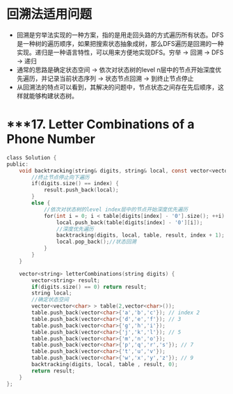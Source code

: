 # 回溯法适用问题

* 回溯是穷举法实现的一种方案，指的是用走回头路的方式遍历所有状态。DFS是一种树的遍历顺序，如果把搜索状态抽象成树，那么DFS遍历是回溯的一种实现。递归是一种语言特性，可以用来方便地实现DFS。穷举 → 回溯 → DFS → 递归
* 通常的思路是确定状态空间 -> 依次对状态树的level n层中的节点开始深度优先遍历，并记录当前状态序列 -> 状态节点回溯 -> 到终止节点停止
* 从回溯法的特点可以看到，其解决的问题中，节点状态之间存在先后顺序，这样就能够构建状态树。



***17. Letter Combinations of a Phone Number
================


```c
class Solution {
public:
    void backtracking(string& digits, string& local, const vector<vector<char> >& table, vector<string>& result, int index) {
        //终止节点停止向下遍历
        if(digits.size() == index) { 
            result.push_back(local);
        }
        else {
            //依次对状态树的level index层中的节点开始深度优先遍历
            for(int i = 0; i < table[digits[index] - '0'].size(); ++i) {
                local.push_back(table[digits[index] - '0'][i]);
                //深度优先遍历
                backtracking(digits, local, table, result, index + 1); //这里不要用++index，会改变这个状态节点下index的值
                local.pop_back();//状态回溯
            }
        }
    }

    vector<string> letterCombinations(string digits) {
        vector<string> result;
        if(digits.size() == 0) return result;
        string local;
        //确定状态空间
        vector<vector<char> > table(2,vector<char>());
        table.push_back(vector<char>{'a','b','c'}); // index 2
        table.push_back(vector<char>{'d','e','f'}); // 3
        table.push_back(vector<char>{'g','h','i'});
        table.push_back(vector<char>{'j','k','l'}); // 5
        table.push_back(vector<char>{'m','n','o'});
        table.push_back(vector<char>{'p','q','r','s'}); // 7
        table.push_back(vector<char>{'t','u','v'});
        table.push_back(vector<char>{'w','x','y','z'}); // 9
        backtracking(digits, local, table , result, 0);
        return result;
    }
};
```
